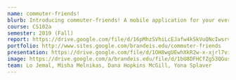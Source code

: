 ```yaml
---
name: commuter-friends!
blurb: Introducing commuter-friends! A mobile application for your everyday commutes, allowing you to connect with other nearby users within your own vicinity. Users are able to start new games with nearby players, or join them. Users will be able to connect with people near them in their everyday routines during which they would never have such an opportunity!
course: CS102a
semester: 2019 (Fall)
report: https://drive.google.com/file/d/16pMhzSVhiLcEJafw4kSkVuQNcIwsrv8V/view?fbclid=IwAR0aWfvS6ncCxITv4hxx5kBKGJKr6JIljxb3sR9v6Wgf9n5Jwqbc8TwB0z4
portfolio: http://www.sites.google.com/brandeis.edu/commuter-friends
presentation: https://drive.google.com/file/d/1OH8wgUEwhXkR2w-x-xjrl7vi-YIG3v37/view?fbclid=IwAR0hQwCPCHiL5Vqp6HlHBba_u23EYn6dFIigVCC__q7HT1Ov2V-TlQl2URs
image: https://drive.google.com/a/brandeis.edu/file/d/1bU8DFHCfZg53QGusUY-jFAFvttPAGbR3/view?usp=sharing
team: Lo Jemal, Misha Melnikas, Dana Hopkins McGill, Yona Splaver
---
```

